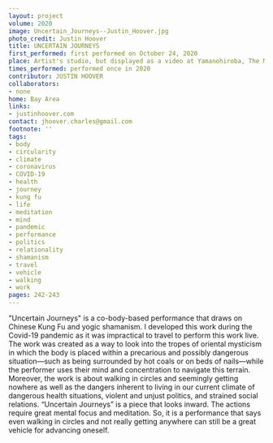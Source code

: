 ```yaml
---
layout: project
volume: 2020
image: Uncertain_Journeys--Justin_Hoover.jpg
photo_credit: Justin Hoover
title: UNCERTAIN JOURNEYS
first_performed: first performed on October 24, 2020
place: Artist's studio, but displayed as a video at Yamanohiroba, The Mountain Plaza,  Japan
times_performed: performed once in 2020
contributor: JUSTIN HOOVER
collaborators:
- none
home: Bay Area
links:
- justinhoover.com
contact: jhoover.charles@gmail.com
footnote: ''
tags:
- body
- circularity
- climate
- coronavirus
- COVID-19
- health
- journey
- kung fu
- life
- meditation
- mind
- pandemic
- performance
- politics
- relationality
- shamanism
- travel
- vehicle
- walking
- work
pages: 242-243
---
```


"Uncertain Journeys" is a co-body-based performance that draws on Chinese Kung Fu and yogic shamanism. I developed this work during the Covid-19 pandemic as it was impractical to travel to perform this work live. The work was created as a way to look into the tropes of oriental mysticism in which the body is placed within a precarious and possibly dangerous situation—such as being surrounded by hot coals or on beds of nails—while the performer uses their mind and concentration to navigate this terrain. Moreover, the work is about walking in circles and seemingly getting nowhere as well as the dangers inherent to living in our current climate of dangerous health situations, violent and unjust politics, and strained social relations. “Uncertain Journeys” is a piece that looks inward. The actions require great mental focus and meditation. So, it is a performance that says even walking in circles and not really getting anywhere can still be a great vehicle for advancing oneself. 